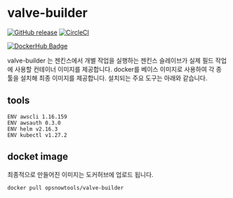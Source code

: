 # valve-builder

[![GitHub release](https://img.shields.io/github/release/opsnow-tools/valve-builder.svg)](https://github.com/opsnow-tools/valve-builder/releases)
[![CircleCI](https://circleci.com/gh/opsnow-tools/valve-builder.svg?style=svg)](https://circleci.com/gh/opsnow-tools/valve-builder)

[![DockerHub Badge](http://dockeri.co/image/opsnowtools/valve-builder)](https://hub.docker.com/r/opsnowtools/valve-builder/)


valve-builder 는 젠킨스에서 개별 작업을 실행하는 젠킨스 슬레이브가 실제 필드 작업에 사용할 컨테이너 이미지를 제공합니다.
docker를 베이스 이미지로 사용하여 각 종 툴을 설치해 최종 이미지를 제공합니다.
설치되는 주요 도구는 아래와 같습니다.

## tools
```
ENV awscli 1.16.159
ENV awsauth 0.3.0
ENV helm v2.16.3
ENV kubectl v1.27.2
```

## docket image
최종적으로 만들어진 이미지는 도커허브에 업로드 됩니다.
```bash
docker pull opsnowtools/valve-builder
```